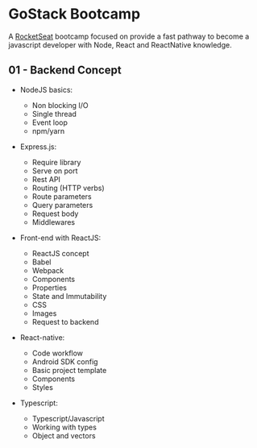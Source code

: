 # GoStack Bootcamp

A [RocketSeat](https://rocketseat.com.br/) bootcamp focused on provide a fast pathway to become a javascript developer with Node, React and ReactNative knowledge.

## 01 - Backend Concept

* NodeJS basics:
    * Non blocking I/O
    * Single thread
    * Event loop
    * npm/yarn

* Express.js:
    * Require library
    * Serve on port
    * Rest API
    * Routing (HTTP verbs)
    * Route parameters
    * Query parameters
    * Request body
    * Middlewares

* Front-end with ReactJS:
    * ReactJS concept
    * Babel
    * Webpack
    * Components
    * Properties
    * State and Immutability
    * CSS
    * Images
    * Request to backend

* React-native:
    * Code workflow
    * Android SDK config
    * Basic project template
    * Components
    * Styles

* Typescript:
    * Typescript/Javascript
    * Working with types
    * Object and vectors
